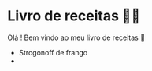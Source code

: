 # Livro de receitas :woman_cook:

Olá ! Bem vindo ao meu livro de receitas :wave:

- Strogonoff de frango
- 
